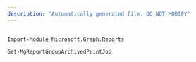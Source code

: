 ```yaml
---
description: "Automatically generated file. DO NOT MODIFY"
---
```


```powershellv2

Import-Module Microsoft.Graph.Reports

Get-MgReportGroupArchivedPrintJob

```